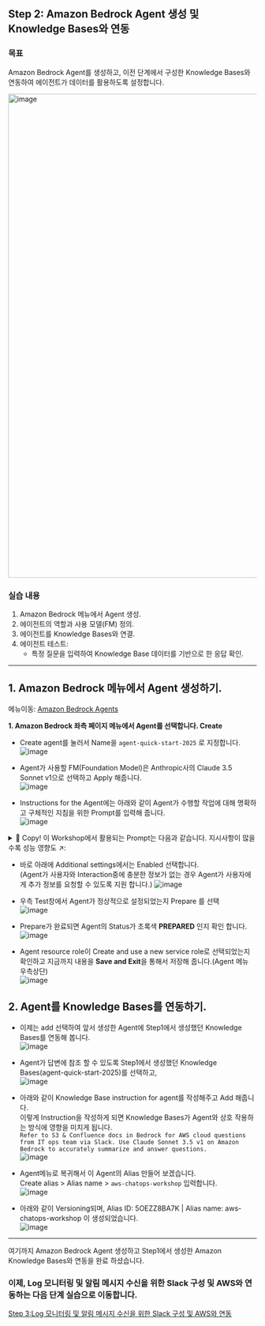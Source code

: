 ## Step 2: Amazon Bedrock Agent 생성 및 Knowledge Bases와 연동

### 목표
Amazon Bedrock Agent를 생성하고, 이전 단계에서 구성한 Knowledge Bases와 연동하여 에이전트가 데이터를 활용하도록 설정합니다.

<img width="980" alt="image" src="https://github.com/user-attachments/assets/2c04bd88-b149-4332-87c5-2610dd8109ad" />


### 실습 내용
1. Amazon Bedrock 메뉴에서 Agent 생성.
2. 에이전트의 역할과 사용 모델(FM) 정의.
3. 에이전트를 Knowledge Bases와 연결.
4. 에이전트 테스트:
   - 특정 질문을 입력하여 Knowledge Base 데이터를 기반으로 한 응답 확인.

---
## 1. Amazon Bedrock 메뉴에서 Agent 생성하기.<br>
메뉴이동: [Amazon Bedrock Agents](https://us-west-2.console.aws.amazon.com/bedrock/home?region=us-west-2#/agents)<br>

**1. Amazon Bedrock 좌측 페이지 메뉴에서 Agent를 선택합니다. Create<br>**
- Create agent를 눌러서 Name을 ```agent-quick-start-2025``` 로 지정합니다.<br>
![image](https://github.com/user-attachments/assets/5217c112-4ae4-4475-a25f-e0344daaa019)

- Agent가 사용할 FM(Foundation Model)은 Anthropic사의 Claude 3.5 Sonnet v1으로 선택하고 Apply 해줍니다.<br>
![image](https://github.com/user-attachments/assets/3f6f05cb-00e5-4d98-a5d7-ce82fd90477c)

- Instructions for the Agent에는 아래와 같이 Agent가 수행할 작업에 대해 명확하고 구체적인 지침을 위한 Prompt를 입력해 줍니다.<br>
![image](https://github.com/user-attachments/assets/596bc42f-4a04-4dbc-b44b-35e044742a2e)<br>
<details>
  <summary>📌 Copy! 이 Workshop에서 활용되는 Prompt는 다음과 같습니다. 지시사항이 많을수록 성능 영향도 ↗️:</summary><br>
   
```You are an agent helping IT service operations teams in large companies that operate the AWS cloud with technical issues. You will receive the following questions from IT operations teams on slack. The questions are very technical, and they are error messages or critical alarms generated not only from AWS, but also from various types of solutions such as 3rd party security and databases. 1.When the operations team asks you to analyze any message, you first check Confluence and S3 connected to Amazon Bedrock's KnowledgeBase. 2.Based on that information, you should use Amazon Bedrock's Claude3 LLM, summarize, and give an accurate answer in the form below. 2-1. For incoming messages, please provide analyzed content such as issue details, causes, solutions, etc. 2-2. @aws From the user's question called ask alias, check Confluence and S3 connected to Amazon Bedrock's KnowledgeBase to find answers based on past content as much as possible. In summary, you're an agent for seamless communication between Slack and Amazon Bedrock. If you describe the information you've found, leave that URL (Confluence or S3 bucket) Of course, all questions must be answered in Korean.```
</details>

- 바로 아래에 Additional settings에서는 Enabled 선택합니다.<br>
(Agent가 사용자와 Interaction중에 충분한 정보가 없는 경우 Agent가 사용자에게 추가 정보를 요청할 수 있도록 지원 합니다.)
![image](https://github.com/user-attachments/assets/5e2661bb-c5e3-45a1-bff2-6ddae6ebc9fc)

- 우측 Test창에서 Agent가 정상적으로 설정되었는지 Prepare 를 선택<br>
![image](https://github.com/user-attachments/assets/de9c469c-c5a0-492d-8be4-575a570a031b)

- Prepare가 완료되면 Agent의 Status가 초록색 **PREPARED** 인지 확인 합니다.<br>
![image](https://github.com/user-attachments/assets/08a11f58-6ab6-4d88-8436-7ecd4c561d48)

- Agent resource role이 Create and use a new service role로 선택되었는지 확인하고 지금까지 내용을 **Save and Exit**을 통해서 저장해 줍니다.(Agent 메뉴 우측상단)<br>
![image](https://github.com/user-attachments/assets/167f3e8a-98da-4d22-b33c-62f183db8629)

## 2. Agent를 Knowledge Bases를 연동하기.<br>
- 이제는 add 선택하여 앞서 생성한 Agent에 Step1에서 생성했던 Knowledge Bases를 연동해 봅니다.<br>
![image](https://github.com/user-attachments/assets/58fa9c75-ab0e-4e38-a1bd-6d6094d05575)

- Agent가 답변에 참조 할 수 있도록 Step1에서 생성했던 Knowledge Bases(agent-quick-start-2025)를 선택하고,<br> 
![image](https://github.com/user-attachments/assets/010d500f-28a5-4648-8873-25c67a935a58)

- 아래와 같이 Knowledge Base instruction for agent를 작성해주고 Add 해줍니다.<br>
이렇게 Instruction을 작성하게 되면 Knowledge Bases가 Agent와 상호 작용하는 방식에 영향을 미치게 됩니다.<br>
```Refer to S3 & Confluence docs in Bedrock for AWS cloud questions from IT ops team via Slack. Use Claude Sonnet 3.5 v1 on Amazon Bedrock to accurately summarize and answer questions.```<br>
![image](https://github.com/user-attachments/assets/413f3c6e-e726-4aaa-815a-e352f81c0701)

- Agent메뉴로 복귀해서 이 Agent의 Alias 만들어 보겠습니다.<br>
Create alias > Alias name > ```aws-chatops-workshop``` 입력합니다.<br>
![image](https://github.com/user-attachments/assets/fdcc6e2f-5c93-4f6a-bf81-c4b81805d90a)

- 아래와 같이 Versioning되며, Alias ID: 5OEZZ8BA7K | Alias name: aws-chatops-workshop 이 생성되었습니다.<br> 
![image](https://github.com/user-attachments/assets/fae22c79-10ae-4b6b-aef7-a655e452dc65)

***

여기까지 Amazon Bedrock Agent 생성하고 Step1에서 생성한 Amazon Knowledge Bases와 연동을 완료 하셨습니다.

### 이제,  Log 모니터링 및 알림 메시지 수신을 위한 Slack 구성 및 AWS와 연동하는 다음 단계 실습으로 이동합니다.<br>
[Step 3:Log 모니터링 및 알림 메시지 수신을 위한 Slack 구성 및 AWS와 연동](step3.md)














